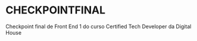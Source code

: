 # CHECKPOINTFINAL
Checkpoint final de Front End 1 do curso Certified Tech Developer da Digital House
